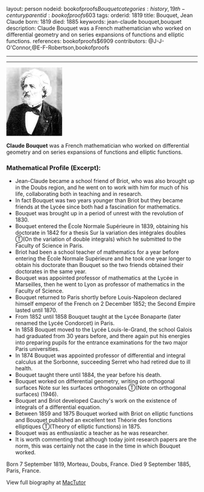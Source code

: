 layout: person
nodeid: bookofproofs$Bouquet
categories: history,19th-century
parentid: bookofproofs$603
tags: 
orderid: 1819
title: Bouquet, Jean Claude
born: 1819
died: 1885
keywords: jean-claude bouquet,bouquet
description: Claude Bouquet was a French mathematician who worked on differential geometry and on series expansions of functions and elliptic functions.
references: bookofproofs$6909
contributors: @J-J-O'Connor,@E-F-Robertson,bookofproofs

---



---

![Bouquet.jpg](https://github.com/bookofproofs/bookofproofs.github.io/blob/main/_sources/_assets/images/portraits/Bouquet.jpg?raw=true)

**Claude Bouquet** was a French mathematician who worked on differential geometry and on series expansions of functions and elliptic functions.

### Mathematical Profile (Excerpt):
* Jean-Claude became a school friend of Briot, who was also brought up in the Doubs region, and he went on to work with him for much of his life, collaborating both in teaching and in research.
* In fact Bouquet was two years younger than Briot but they became friends at the Lycée since both had a fascination for mathematics.
* Bouquet was brought up in a period of unrest with the revolution of 1830.
* Bouquet entered the École Normale Supérieure in 1839, obtaining his doctorate in 1842 for a thesis Sur la variation des intégrales doubles Ⓣ(On the variation of double integrals)   which he submitted to the Faculty of Science in Paris.
* Briot had been a school teacher of mathematics for a year before entering the École Normale Supérieure and he took one year longer to obtain his doctorate than Bouquet so the two friends obtained their doctorates in the same year.
* Bouquet was appointed professor of mathematics at the Lycée in Marseilles, then he went to Lyon as professor of mathematics in the Faculty of Science.
* Bouquet returned to Paris shortly before Louis-Napoleon declared himself emperor of the French on 2 December 1852; the Second Empire lasted until 1870.
* From 1852 until 1858 Bouquet taught at the Lycée Bonaparte (later renamed the Lycée Condorcet) in Paris.
* In 1858 Bouquet moved to the Lycée Louis-le-Grand, the school Galois had graduated from 30 years before, and there again put his energies into preparing pupils for the entrance examinations for the two major Paris universities.
* In 1874 Bouquet was appointed professor of differential and integral calculus at the Sorbonne, succeeding Serret who had retired due to ill health.
* Bouquet taught there until 1884, the year before his death.
* Bouquet worked on differential geometry, writing on orthogonal surfaces Note sur les surfaces orthogonales Ⓣ(Note on orthogonal surfaces) (1946).
* Bouquet and Briot developed Cauchy's work on the existence of integrals of a differential equation.
* Between 1859 and 1875 Bouquet worked with Briot on elliptic functions and Bouquet published an excellent text Théorie des fonctions elliptiques Ⓣ(Theory of elliptic functions)  in 1875.
* Bouquet was as enthusiastic a teacher as he was researcher.
* It is worth commenting that although today joint research papers are the norm, this was certainly not the case in the time in which Bouquet worked.

Born 7 September 1819, Morteau, Doubs, France. Died 9 September 1885, Paris, France.

View full biography at [MacTutor](https://mathshistory.st-andrews.ac.uk/Biographies/Bouquet/)
